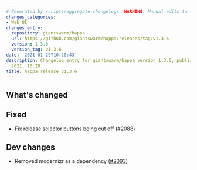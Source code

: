 ```yaml
---
# Generated by scripts/aggregate-changelogs. WARNING: Manual edits to this files will be overwritten.
changes_categories:
- Web UI
changes_entry:
  repository: giantswarm/happa
  url: https://github.com/giantswarm/happa/releases/tag/v1.3.6
  version: 1.3.6
  version_tag: v1.3.6
date: '2021-01-29T10:20:43'
description: Changelog entry for giantswarm/happa version 1.3.6, published on 29 January
  2021, 10:20.
title: happa release v1.3.6
---
```


## What's changed

## Fixed

- Fix release selector buttons being cut off ([#2088](https://github.com/giantswarm/happa/pull/2088))

## Dev changes

- Removed modernizr as a dependency ([#2093](https://github.com/giantswarm/happa/pull/2093))

